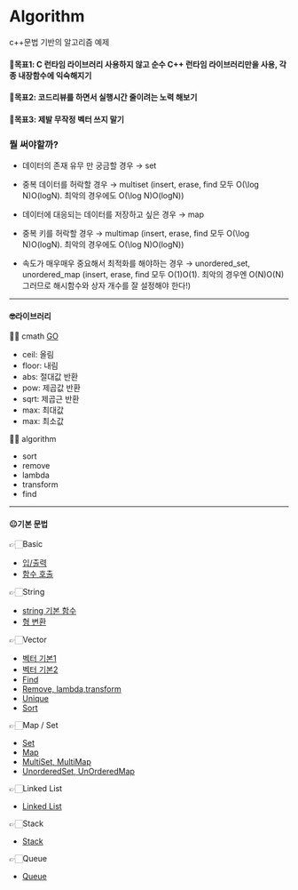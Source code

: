 # Algorithm
c++문법 기반의 알고리즘 예제

#### 📌목표1: C 런타임 라이브러리 사용하지 않고 순수 C++ 런타임 라이브러리만을 사용, 각종 내장함수에 익숙해지기
#### 📌목표2: 코드리뷰를 하면서 실행시간 줄이려는 노력 해보기
#### 📌목표3: 제발 무작정 벡터 쓰지 말기

### 뭘 써야할까?

- 데이터의 존재 유무 만 궁금할 경우 → set

- 중복 데이터를 허락할 경우 → multiset (insert, erase, find 모두 O(\log N)O(logN). 최악의 경우에도 O(\log N)O(logN))

- 데이터에 대응되는 데이터를 저장하고 싶은 경우 → map

- 중복 키를 허락할 경우 → multimap (insert, erase, find 모두 O(\log N)O(logN). 최악의 경우에도 O(\log N)O(logN))

- 속도가 매우매우 중요해서 최적화를 해야하는 경우 → unordered_set, unordered_map (insert, erase, find 모두 O(1)O(1). 최악의 경우엔 O(N)O(N) 그러므로 해시함수와 상자 개수를 잘 설정해야 한다!)

<hr/>

#### 🤓라이브러리

✍🏻 cmath <a href="https://github.com/Choyoonyoung98/Algorithm/blob/master/Grammar/cmath/cmath/main.cpp">GO</a>
  - ceil: 올림
  - floor: 내림
  - abs: 절대값 반환
  - pow: 제곱값 반환
  - sqrt: 제곱근 반환
  - max: 최대값
  - max: 최소값
  
✍🏻 algorithm
  - sort
  - remove
  - lambda
  - transform
  - find
  
<hr/>

#### 😐기본 문법

👉🏻Basic
- <a href="https://github.com/Choyoonyoung98/Algorithm/blob/master/Grammar/Input_Output/Input_Output/main.cpp">입/출력</a>
- <a href="https://github.com/Choyoonyoung98/Algorithm/blob/master/Grammar/Function_Call/Function_Call/main.cpp">함수 호출<a>
  
👉🏻String
- <a href="https://github.com/Choyoonyoung98/Algorithm/blob/master/Grammar/String_Chars/String_Chars/main.cpp">string 기본 함수</a>
- <a href="https://github.com/Choyoonyoung98/Algorithm/blob/master/Grammar/Type/Type/main.cpp">형 변환</a>

👉🏻Vector
- <a href="https://github.com/Choyoonyoung98/Algorithm/blob/master/Grammar/Vector_1/Vector_1/main.cpp">벡터 기본1</a>
- <a href="https://github.com/Choyoonyoung98/Algorithm/blob/master/Grammar/Vector_2/Vector_2/main.cpp">벡터 기본2</a>
- <a href="https://github.com/Choyoonyoung98/Algorithm/blob/master/Grammar/Find/Find/main.cpp">Find</a>
- <a href="https://github.com/Choyoonyoung98/Algorithm/blob/master/Grammar/Remove/Remove/main.cpp">Remove, lambda,transform</a>
- <a href="https://github.com/Choyoonyoung98/Algorithm/blob/master/Grammar/Unique/Unique/main.cpp"> Unique</a>
- <a href="https://github.com/Choyoonyoung98/Algorithm/blob/master/Grammar/Sort/Sort/main.cpp">Sort</a>

👉🏻Map / Set
- <a href="https://github.com/Choyoonyoung98/Algorithm/blob/master/Grammar/Set/Set/main.cpp">Set</a>
- <a href="https://github.com/Choyoonyoung98/Algorithm/blob/master/Grammar/Map/Map/main.cpp">Map</a>
- <a href="https://github.com/Choyoonyoung98/Algorithm/blob/master/Grammar/MultiSet_Map/MultiSet_Map/main.cpp">MultiSet, MultiMap</a>
- <a href="https://github.com/Choyoonyoung98/Algorithm/blob/master/Grammar/UnorderedMap_Set/UnorderedMap_Set/main.cpp"> UnorderedSet, UnOrderedMap</a>

👉🏻Linked List
- <a href="https://github.com/Choyoonyoung98/Algorithm/blob/master/Grammar/LinkedList/LinkedList/main.cpp">Linked List</a>

👉🏻Stack
- <a href="https://github.com/Choyoonyoung98/Algorithm/blob/master/Grammar/Stack/Stack/main.cpp">Stack</a>

👉🏻Queue
- <a href="https://github.com/Choyoonyoung98/Algorithm/blob/master/Grammar/Queue/Queue/main.cpp">Queue</a>



